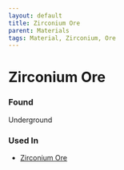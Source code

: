 ```yaml
---
layout: default
title: Zirconium Ore
parent: Materials
tags: Material, Zirconium, Ore
---
```


# Zirconium Ore

### Found
Underground

### Used In
- [Zirconium Ore](https://koekmeneer.github.io/SupernovaMod/docs/items/materials/zirconium_bar)